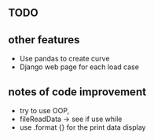 ## TODO

## other features

- Use pandas to create curve
- Django web page for each load case

## notes of code improvement

- try to use OOP,
- fileReadData -> see if use while
- use .format {} for the print data display

